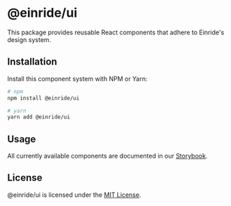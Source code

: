 # @einride/ui

This package provides reusable React components that adhere to Einride's design system.

## Installation

Install this component system with NPM or Yarn:

```bash
# npm
npm install @einride/ui

# yarn
yarn add @einride/ui
```

## Usage

All currently available components are documented in our [Storybook](https://master--606dcc0a2208ee00215fb2d9.chromatic.com/).

## License

@einride/ui is licensed under the [MIT License](LICENSE).
